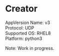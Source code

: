 # Creator

  AppVersion Name: v3 <br />
  Protocol: UDP <br /> 
  Supported OS: RHEL8 <br /> 
  Platform: python3 <br /> 
  
Note: Work in progress.
